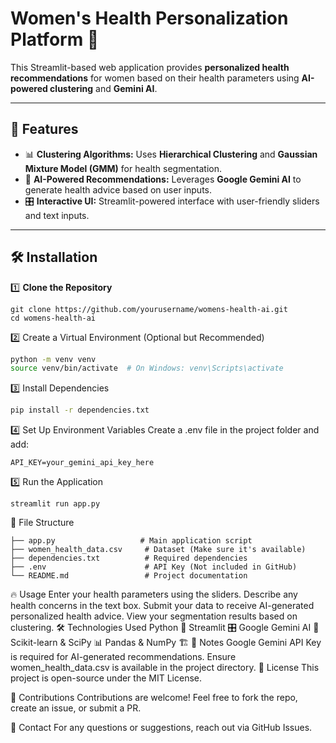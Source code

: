 # Women's Health Personalization Platform 🚀

This Streamlit-based web application provides **personalized health recommendations** for women based on their health parameters using **AI-powered clustering** and **Gemini AI**.

---

## 🌟 Features
- 📊 **Clustering Algorithms:** Uses **Hierarchical Clustering** and **Gaussian Mixture Model (GMM)** for health segmentation.
- 🤖 **AI-Powered Recommendations:** Leverages **Google Gemini AI** to generate health advice based on user inputs.
- 🎛 **Interactive UI:** Streamlit-powered interface with user-friendly sliders and text inputs.

---

## 🛠 Installation

1️⃣ **Clone the Repository**
```
git clone https://github.com/yourusername/womens-health-ai.git
cd womens-health-ai
```

2️⃣ Create a Virtual Environment (Optional but Recommended)

```bash
python -m venv venv
source venv/bin/activate  # On Windows: venv\Scripts\activate
```
3️⃣ Install Dependencies

```bash
pip install -r dependencies.txt
```
4️⃣ Set Up Environment Variables
Create a .env file in the project folder and add:
```
API_KEY=your_gemini_api_key_here
```
5️⃣ Run the Application
```
streamlit run app.py
```
📂 File Structure
```
├── app.py                   # Main application script
├── women_health_data.csv     # Dataset (Make sure it's available)
├── dependencies.txt          # Required dependencies
├── .env                      # API Key (Not included in GitHub)
└── README.md                 # Project documentation
```
🔥 Usage
Enter your health parameters using the sliders.
Describe any health concerns in the text box.
Submit your data to receive AI-generated personalized health advice.
View your segmentation results based on clustering.
🛠 Technologies Used
Python 🐍
Streamlit 🎛
Google Gemini AI 🤖
Scikit-learn & SciPy 📊
Pandas & NumPy 🏗
📌 Notes
Google Gemini API Key is required for AI-generated recommendations.
Ensure women_health_data.csv is available in the project directory.
📜 License
This project is open-source under the MIT License.

🤝 Contributions
Contributions are welcome! Feel free to fork the repo, create an issue, or submit a PR.

📧 Contact
For any questions or suggestions, reach out via GitHub Issues.
